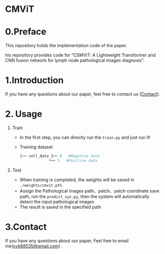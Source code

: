 # CMViT

# 0.Preface

This repository holds the implementation code of the paper.

his repository provides code for "CSMViT: A Lightweight Transformer and CNN fusion 
network for lymph node pathological images diagnosis”.

# 1.Introduction

If you have any questions about our paper, feel free to contact us ([Contact](#5-Contact)). 

# 2. Usage

1. Train

   - In the first step, you can directly run the  `train.py` and just run it! 

   - Training dataset  

     ``` py
     ├── cell_data ├── 0   #Negative data
     	  		  └── 1	  #Positive data
     ```

2. Test

   - When training is completed, the weights will be saved in `./weights/cmvit.pth`. 
   - Assign the Pathological images path、patch、patch coordinate save path, run the `predict_sys.py`, then the system will automatically detect the input pathological images
   -  The result is saved in the specified path

# 3.Contact

If you have any questions about our paper,  Feel free to email me(xyk68535@gmail.com) . 